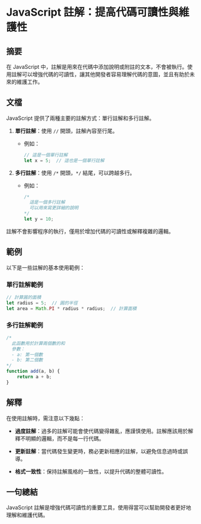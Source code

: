 <!--
Meta Description: # JavaScript 註解：提高代碼可讀性與維護性 ## 摘要 在 JavaScript 中，註解是用來在代碼中添加說明或附註的文本，不會被執行。使用註解可以增強代碼的可讀性，讓其他開發者容易理解代碼的意圖，並且有助於未來的維護工作。 ## 文檔 JavaScript 提供了兩種主要的註解方式：...
Meta Keywords: javascript, let, radius, 提高代碼可讀性與維護性, 註解是用來在代碼中添加說明或附註的文本
-->

# JavaScript 註解：提高代碼可讀性與維護性

## 摘要
在 JavaScript 中，註解是用來在代碼中添加說明或附註的文本，不會被執行。使用註解可以增強代碼的可讀性，讓其他開發者容易理解代碼的意圖，並且有助於未來的維護工作。

## 文檔
JavaScript 提供了兩種主要的註解方式：單行註解和多行註解。

1. **單行註解**：使用 `//` 開頭，註解內容至行尾。
   - 例如：
     ```javascript
     // 這是一個單行註解
     let x = 5;  // 這也是一個單行註解
     ```

2. **多行註解**：使用 `/*` 開頭，`*/` 結尾，可以跨越多行。
   - 例如：
     ```javascript
     /*
       這是一個多行註解
       可以用來寫更詳細的說明
     */
     let y = 10;
     ```

註解不會影響程序的執行，僅用於增加代碼的可讀性或解釋複雜的邏輯。

## 範例
以下是一些註解的基本使用範例：

### 單行註解範例
```javascript
// 計算圓的面積
let radius = 5;  // 圓的半徑
let area = Math.PI * radius * radius;  // 計算面積
```

### 多行註解範例
```javascript
/*
  此函數用於計算兩個數的和
  參數：
  - a: 第一個數
  - b: 第二個數
*/
function add(a, b) {
    return a + b;
}
```

## 解釋
在使用註解時，需注意以下幾點：

- **過度註解**：過多的註解可能會使代碼變得雜亂，應謹慎使用。註解應該用於解釋不明顯的邏輯，而不是每一行代碼。
  
- **更新註解**：當代碼發生變更時，務必更新相應的註解，以避免信息過時或誤導。

- **格式一致性**：保持註解風格的一致性，以提升代碼的整體可讀性。

## 一句總結
JavaScript 註解是增強代碼可讀性的重要工具，使用得當可以幫助開發者更好地理解和維護代碼。